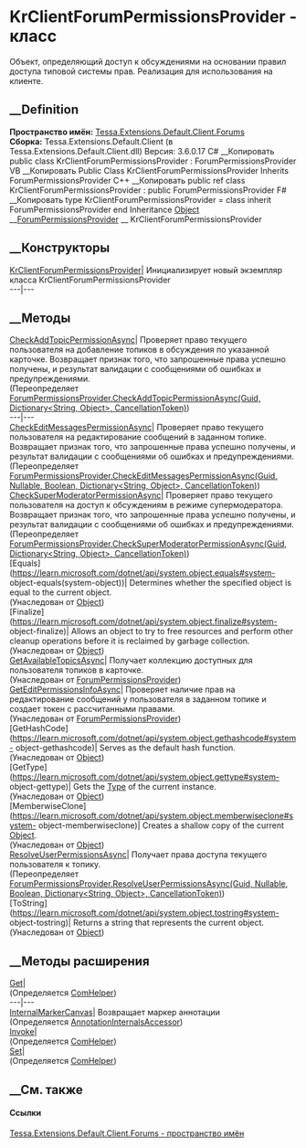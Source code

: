 # KrClientForumPermissionsProvider - класс
Объект, определяющий доступ к обсуждениями на основании правил доступа типовой
системы прав. Реализация для использования на клиенте.
## __Definition
 **Пространство имён:**
[Tessa.Extensions.Default.Client.Forums](N_Tessa_Extensions_Default_Client_Forums.htm)  
 **Сборка:** Tessa.Extensions.Default.Client (в
Tessa.Extensions.Default.Client.dll) Версия: 3.6.0.17
C# __Копировать
     public class KrClientForumPermissionsProvider : ForumPermissionsProvider
VB __Копировать
     Public Class KrClientForumPermissionsProvider
    	Inherits ForumPermissionsProvider
C++ __Копировать
     public ref class KrClientForumPermissionsProvider : public ForumPermissionsProvider
F# __Копировать
     type KrClientForumPermissionsProvider = 
        class
            inherit ForumPermissionsProvider
        end
Inheritance
    [Object](https://learn.microsoft.com/dotnet/api/system.object) __[ForumPermissionsProvider](T_Tessa_Forums_ForumPermissionsProvider.htm) __ KrClientForumPermissionsProvider
##  __Конструкторы
[KrClientForumPermissionsProvider](M_Tessa_Extensions_Default_Client_Forums_KrClientForumPermissionsProvider__ctor.htm)|
Инициализирует новый экземпляр класса KrClientForumPermissionsProvider  
---|---  
##  __Методы
[CheckAddTopicPermissionAsync](M_Tessa_Extensions_Default_Client_Forums_KrClientForumPermissionsProvider_CheckAddTopicPermissionAsync.htm)|
Проверяет право текущего пользователя на добавление топиков в обсуждения по
указанной карточке. Возвращает признак того, что запрошенные права успешно
получены, и результат валидации с сообщениями об ошибках и предупреждениями.  
(Переопределяет [ForumPermissionsProvider.CheckAddTopicPermissionAsync(Guid,
Dictionary<String, Object>,
CancellationToken)](M_Tessa_Forums_ForumPermissionsProvider_CheckAddTopicPermissionAsync.htm))  
---|---  
[CheckEditMessagesPermissionAsync](M_Tessa_Extensions_Default_Client_Forums_KrClientForumPermissionsProvider_CheckEditMessagesPermissionAsync.htm)|
Проверяет право текущего пользователя на редактирование сообщений в заданном
топике. Возвращает признак того, что запрошенные права успешно получены, и
результат валидации с сообщениями об ошибках и предупреждениями.  
(Переопределяет
[ForumPermissionsProvider.CheckEditMessagesPermissionAsync(Guid,
Nullable<Guid>, Boolean, Dictionary<String, Object>,
CancellationToken)](M_Tessa_Forums_ForumPermissionsProvider_CheckEditMessagesPermissionAsync.htm))  
[CheckSuperModeratorPermissionAsync](M_Tessa_Extensions_Default_Client_Forums_KrClientForumPermissionsProvider_CheckSuperModeratorPermissionAsync.htm)|
Проверяет право текущего пользователя на доступ к обсуждениям в режиме
супермодератора. Возвращает признак того, что запрошенные права успешно
получены, и результат валидации с сообщениями об ошибках и предупреждениями.  
(Переопределяет
[ForumPermissionsProvider.CheckSuperModeratorPermissionAsync(Guid,
Dictionary<String, Object>,
CancellationToken)](M_Tessa_Forums_ForumPermissionsProvider_CheckSuperModeratorPermissionAsync.htm))  
[Equals](https://learn.microsoft.com/dotnet/api/system.object.equals#system-
object-equals\(system-object\))| Determines whether the specified object is
equal to the current object.  
(Унаследован от
[Object](https://learn.microsoft.com/dotnet/api/system.object))  
[Finalize](https://learn.microsoft.com/dotnet/api/system.object.finalize#system-
object-finalize)| Allows an object to try to free resources and perform other
cleanup operations before it is reclaimed by garbage collection.  
(Унаследован от
[Object](https://learn.microsoft.com/dotnet/api/system.object))  
[GetAvailableTopicsAsync](M_Tessa_Forums_ForumPermissionsProvider_GetAvailableTopicsAsync.htm)|
Получает коллекцию доступных для пользователя топиков в карточке.  
(Унаследован от
[ForumPermissionsProvider](T_Tessa_Forums_ForumPermissionsProvider.htm))  
[GetEditPermissionsInfoAsync](M_Tessa_Forums_ForumPermissionsProvider_GetEditPermissionsInfoAsync.htm)|
Проверяет наличие прав на редактирование сообщений у пользователя в заданном
топике и создает токен с рассчитанными правами.  
(Унаследован от
[ForumPermissionsProvider](T_Tessa_Forums_ForumPermissionsProvider.htm))  
[GetHashCode](https://learn.microsoft.com/dotnet/api/system.object.gethashcode#system-
object-gethashcode)| Serves as the default hash function.  
(Унаследован от
[Object](https://learn.microsoft.com/dotnet/api/system.object))  
[GetType](https://learn.microsoft.com/dotnet/api/system.object.gettype#system-
object-gettype)| Gets the
[Type](https://learn.microsoft.com/dotnet/api/system.type) of the current
instance.  
(Унаследован от
[Object](https://learn.microsoft.com/dotnet/api/system.object))  
[MemberwiseClone](https://learn.microsoft.com/dotnet/api/system.object.memberwiseclone#system-
object-memberwiseclone)| Creates a shallow copy of the current
[Object](https://learn.microsoft.com/dotnet/api/system.object).  
(Унаследован от
[Object](https://learn.microsoft.com/dotnet/api/system.object))  
[ResolveUserPermissionsAsync](M_Tessa_Extensions_Default_Client_Forums_KrClientForumPermissionsProvider_ResolveUserPermissionsAsync.htm)|
Получает права доступа текущего пользователя к топику.  
(Переопределяет [ForumPermissionsProvider.ResolveUserPermissionsAsync(Guid,
Nullable<Guid>, Boolean, Dictionary<String, Object>,
CancellationToken)](M_Tessa_Forums_ForumPermissionsProvider_ResolveUserPermissionsAsync.htm))  
[ToString](https://learn.microsoft.com/dotnet/api/system.object.tostring#system-
object-tostring)| Returns a string that represents the current object.  
(Унаследован от
[Object](https://learn.microsoft.com/dotnet/api/system.object))  
##  __Методы расширения
[Get](M_Tessa_Extensions_Default_Client_EDS_ComHelper_Get.htm)|  
(Определяется
[ComHelper](T_Tessa_Extensions_Default_Client_EDS_ComHelper.htm))  
---|---  
[InternalMarkerCanvas](M_Tessa_UI_Views_Charting_Annotations_AnnotationInternalsAccessor_InternalMarkerCanvas.htm)|
Возвращает маркер аннотации  
(Определяется
[AnnotationInternalsAccessor](T_Tessa_UI_Views_Charting_Annotations_AnnotationInternalsAccessor.htm))  
[Invoke](M_Tessa_Extensions_Default_Client_EDS_ComHelper_Invoke.htm)|  
(Определяется
[ComHelper](T_Tessa_Extensions_Default_Client_EDS_ComHelper.htm))  
[Set](M_Tessa_Extensions_Default_Client_EDS_ComHelper_Set.htm)|  
(Определяется
[ComHelper](T_Tessa_Extensions_Default_Client_EDS_ComHelper.htm))  
##  __См. также
#### Ссылки
[Tessa.Extensions.Default.Client.Forums - пространство
имён](N_Tessa_Extensions_Default_Client_Forums.htm)
